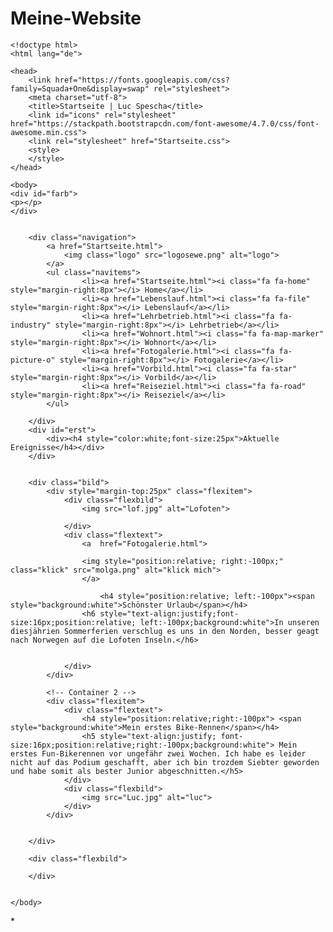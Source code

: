 # Meine-Website

    <!doctype html>
    <html lang="de">
    
    <head> 
		<link href="https://fonts.googleapis.com/css?family=Squada+One&display=swap" rel="stylesheet"> 
		<meta charset="utf-8">
		<title>Startseite | Luc Spescha</title>
		<link id="icons" rel="stylesheet" href="https://stackpath.bootstrapcdn.com/font-awesome/4.7.0/css/font-awesome.min.css">
		<link rel="stylesheet" href="Startseite.css">
		<style>
		</style>
	</head>
	
	<body>
	<div id="farb">
	<p></p>
	</div>
	
	
		<div class="navigation">
			<a href="Startseite.html">
				<img class="logo" src="logosewe.png" alt="logo">	
			</a>
			<ul class="navitems">
					<li><a href="Startseite.html"><i class="fa fa-home"  style="margin-right:8px"></i> Home</a></li>
					<li><a href="Lebenslauf.html"><i class="fa fa-file" style="margin-right:8px"></i> Lebenslauf</a></li>
					<li><a href="Lehrbetrieb.html"><i class="fa fa-industry" style="margin-right:8px"></i> Lehrbetrieb</a></li>
					<li><a href="Wohnort.html"><i class="fa fa-map-marker" style="margin-right:8px"></i> Wohnort</a></li>
					<li><a href="Fotogalerie.html"><i class="fa fa-picture-o" style="margin-right:8px"></i> Fotogalerie</a></li>
					<li><a href="Vorbild.html"><i class="fa fa-star" style="margin-right:8px"></i> Vorbild</a></li>
					<li><a href="Reiseziel.html"><i class="fa fa-road" style="margin-right:8px"></i> Reiseziel</a></li>
			</ul>
		
		</div>
		<div id="erst">
			<div><h4 style="color:white;font-size:25px">Aktuelle Ereignisse</h4></div>
		</div>
		
	
		<div class="bild">
			<div style="margin-top:25px" class="flexitem">
				<div class="flexbild">
					<img src="lof.jpg" alt="Lofoten">
					
				</div>
				<div class="flextext">
					<a  href="Fotogalerie.html">
					
					<img style="position:relative; right:-100px;" class="klick" src="molga.png" alt="klick mich">
					</a>
					
						<h4 style="position:relative; left:-100px"><span style="background:white">Schönster Urlaub</span></h4>
					<h6 style="text-align:justify;font-size:16px;position:relative; left:-100px;background:white">In unseren diesjährien Sommerferien verschlug es uns in den Norden, besser geagt nach Norwegen auf die Lofoten Inseln.</h6>
				
				
				</div>
			</div>
			
			<!-- Container 2 -->
			<div class="flexitem">
				<div class="flextext">
					<h4 style="position:relative;right:-100px"> <span style="background:white">Mein erstes Bike-Rennen</span></h4>
					<h5 style="text-align:justify; font-size:16px;position:relative;right:-100px;background:white"> Mein erstes Fun-Bikerennen vor ungefähr zwei Wochen. Ich habe es leider nicht auf das Podium geschafft, aber ich bin trozdem Siebter geworden und habe somit als bester Junior abgeschnitten.</h5>
				</div>
				<div class="flexbild">
					<img src="Luc.jpg" alt="luc">
				</div>
			</div>
			
			
		</div>
		
		<div class="flexbild">
			
		</div>
	
	
	</body>
	
</html>
*
